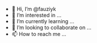 - 👋 Hi, I’m @fauziyk
- 👀 I’m interested in ...
- 🌱 I’m currently learning ...
- 💞️ I’m looking to collaborate on ...
- 📫 How to reach me ...

<!---
fauziyk/fauziyk is a ✨ special ✨ repository because its `README.md` (this file) appears on your GitHub profile.
You can click the Preview link to take a look at your changes.
--->

